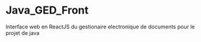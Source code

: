 # Java_GED_Front
Interface web en ReactJS du gestionaire electronique de documents pour le projet de java
